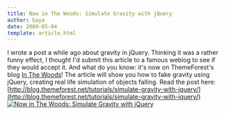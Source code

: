```yaml
---
title: Now in The Woods: Simulate Gravity with jQuery
author: Gaya
date: 2009-05-04
template: article.html
---
```

I wrote a post a while ago about gravity in jQuery. Thinking it was a rather funny effect, I thought I'd submit this article to a famous weblog to see if they would accept it. And what do you know: it's now on ThemeForest's blog [In The Woods](http://blog.themeforest.net/)! The article will show you how to fake gravity using jQuery, creating real life simulation of objects falling. Read the post here: [http://blog.themeforest.net/tutorials/simulate-gravity-with-jquery/](http://blog.themeforest.net/tutorials/simulate-gravity-with-jquery/) [![Now in The Woods: Simulate Gravity with jQuery](/articles/gravitythemeforest.jpg "Now in The Woods: Simulate Gravity with jQuery")](http://www.gayadesign.com/general/now-in-the-woods-simulate-gravity-with-jquery)